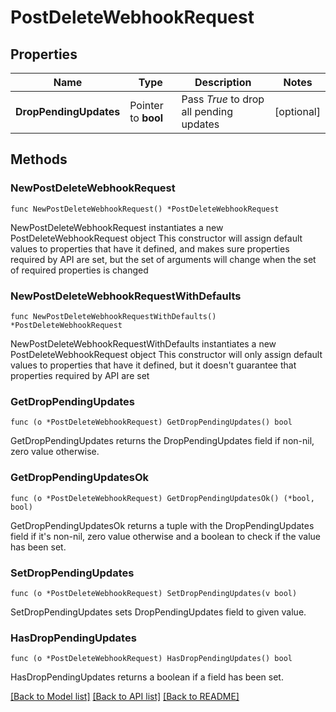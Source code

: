 # PostDeleteWebhookRequest

## Properties

Name | Type | Description | Notes
------------ | ------------- | ------------- | -------------
**DropPendingUpdates** | Pointer to **bool** | Pass *True* to drop all pending updates | [optional] 

## Methods

### NewPostDeleteWebhookRequest

`func NewPostDeleteWebhookRequest() *PostDeleteWebhookRequest`

NewPostDeleteWebhookRequest instantiates a new PostDeleteWebhookRequest object
This constructor will assign default values to properties that have it defined,
and makes sure properties required by API are set, but the set of arguments
will change when the set of required properties is changed

### NewPostDeleteWebhookRequestWithDefaults

`func NewPostDeleteWebhookRequestWithDefaults() *PostDeleteWebhookRequest`

NewPostDeleteWebhookRequestWithDefaults instantiates a new PostDeleteWebhookRequest object
This constructor will only assign default values to properties that have it defined,
but it doesn't guarantee that properties required by API are set

### GetDropPendingUpdates

`func (o *PostDeleteWebhookRequest) GetDropPendingUpdates() bool`

GetDropPendingUpdates returns the DropPendingUpdates field if non-nil, zero value otherwise.

### GetDropPendingUpdatesOk

`func (o *PostDeleteWebhookRequest) GetDropPendingUpdatesOk() (*bool, bool)`

GetDropPendingUpdatesOk returns a tuple with the DropPendingUpdates field if it's non-nil, zero value otherwise
and a boolean to check if the value has been set.

### SetDropPendingUpdates

`func (o *PostDeleteWebhookRequest) SetDropPendingUpdates(v bool)`

SetDropPendingUpdates sets DropPendingUpdates field to given value.

### HasDropPendingUpdates

`func (o *PostDeleteWebhookRequest) HasDropPendingUpdates() bool`

HasDropPendingUpdates returns a boolean if a field has been set.


[[Back to Model list]](../README.md#documentation-for-models) [[Back to API list]](../README.md#documentation-for-api-endpoints) [[Back to README]](../README.md)


